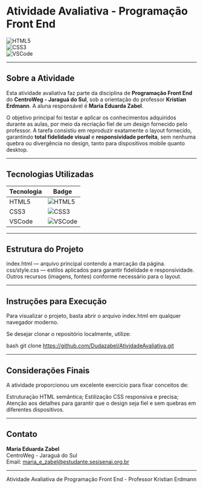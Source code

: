 # Atividade Avaliativa - Programação Front End

![HTML5](https://img.shields.io/badge/HTML5-F16529?style=for-the-badge&logo=html5&logoColor=white)  
![CSS3](https://img.shields.io/badge/CSS3-E91E63?style=for-the-badge&logo=css3&logoColor=white)  
![VSCode](https://img.shields.io/badge/VSCode-4CAF50?style=for-the-badge&logo=visual-studio-code&logoColor=white)

---

## Sobre a Atividade

Esta atividade avaliativa faz parte da disciplina de **Programação Front End** do **CentroWeg - Jaraguá do Sul**, sob a orientação do professor **Kristian Erdmann**. A aluna responsável é **Maria Eduarda Zabel**.

O objetivo principal foi testar e aplicar os conhecimentos adquiridos durante as aulas, por meio da recriação fiel de um design fornecido pelo professor. A tarefa consistiu em reproduzir exatamente o layout fornecido, garantindo **total fidelidade visual** e **responsividade perfeita**, sem nenhuma quebra ou divergência no design, tanto para dispositivos mobile quanto desktop.

---

## Tecnologias Utilizadas

| Tecnologia | Badge |
|------------|-------|
| HTML5      | ![HTML5](https://img.shields.io/badge/HTML5-F16529?style=for-the-badge&logo=html5&logoColor=white) |
| CSS3       | ![CSS3](https://img.shields.io/badge/CSS3-E91E63?style=for-the-badge&logo=css3&logoColor=white) |
| VSCode     | ![VSCode](https://img.shields.io/badge/VSCode-4CAF50?style=for-the-badge&logo=visual-studio-code&logoColor=white) |

---

## Estrutura do Projeto

index.html — arquivo principal contendo a marcação da página.
css/style.css — estilos aplicados para garantir fidelidade e responsividade.
Outros recursos (imagens, fontes) conforme necessário para o layout.

---

## Instruções para Execução

Para visualizar o projeto, basta abrir o arquivo index.html em qualquer navegador moderno.

Se desejar clonar o repositório localmente, utilize:

bash
git clone https://github.com/Dudazabel/AtividadeAvaliativa.git

---

## Considerações Finais

A atividade proporcionou um excelente exercício para fixar conceitos de:

Estruturação HTML semântica;
Estilização CSS responsiva e precisa;
Atenção aos detalhes para garantir que o design seja fiel e sem quebras em diferentes dispositivos.

---

## Contato

**Maria
 Eduarda Zabel**  
CentroWeg - Jaraguá do Sul  
Email: maria_e_zabel@estudante.sesisenai.org.br

---

Atividade Avaliativa de Programação Front End - Professor Kristian Erdmann
